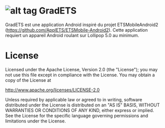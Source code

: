 # ![alt tag](https://raw.githubusercontent.com/jjghali/geniets-android/master/app/src/main/res/drawable/ic_launcher.png?token=ALBZjRSLCwYS-vgp4N0_InADA0NiKPrsks5XgEH2wA%3D%3D) GradETS

GradETS est une application Android inspiré du projet ETSMobileAndroid2 (https://github.com/ApplETS/ETSMobile-Android2).
Cette application requiert un appareil Android roulant sur Lollipop 5.0 au minimum.

# License

Licensed under the Apache License, Version 2.0 (the "License"); you may not use this file except in compliance with the License. You may obtain a copy of the License at

http://www.apache.org/licenses/LICENSE-2.0

Unless required by applicable law or agreed to in writing, software distributed under the License is distributed on an "AS IS" BASIS, WITHOUT WARRANTIES OR CONDITIONS OF ANY KIND, either express or implied. See the License for the specific language governing permissions and limitations under the License.
